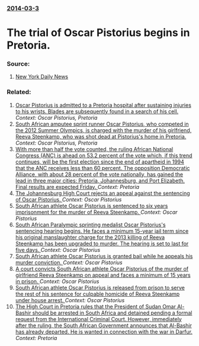 ### [2014-03-3](/news/2014/03/3/index.md)

# The trial of Oscar Pistorius begins in Pretoria. 




### Source:

1. [New York Daily News](http://live.nydailynews.com/Event/Oscar_Pistorius_Murder_Trial_for_Reeva_Steenkamps_Death?Page=3)

### Related:

1. [Oscar Pistorius is admitted to a Pretoria hospital after sustaining injuries to his wrists. Blades are subsequently found in a search of his cell. ](/news/2016/08/7/oscar-pistorius-is-admitted-to-a-pretoria-hospital-after-sustaining-injuries-to-his-wrists-blades-are-subsequently-found-in-a-search-of-his.md) _Context: Oscar Pistorius, Pretoria_
2. [South African amputee sprint runner Oscar Pistorius, who competed in the 2012 Summer Olympics, is charged with the murder of his girlfriend, Reeva Steenkamp, who was shot dead at Pistorius's home in Pretoria. ](/news/2013/02/14/south-african-amputee-sprint-runner-oscar-pistorius-who-competed-in-the-2012-summer-olympics-is-charged-with-the-murder-of-his-girlfriend.md) _Context: Oscar Pistorius, Pretoria_
3. [With more than half the vote counted, the ruling African National Congress (ANC) is ahead on 53.2 percent of the vote which, if this trend continues,  will be the first election since the end of apartheid in 1994 that the ANC receives less than 60 percent.   The opposition Democratic Alliance, with about 28 percent of the vote nationally, has gained the lead in three major cities:  Pretoria, Johannesburg, and Port Elizabeth. Final results are expected Friday. ](/news/2016/08/4/with-more-than-half-the-vote-counted-the-ruling-african-national-congress-anc-is-ahead-on-53-2-percent-of-the-vote-which-if-this-trend-c.md) _Context: Pretoria_
4. [The Johannesburg High Court rejects an appeal against the sentencing of Oscar Pistorius. ](/news/2016/08/26/the-johannesburg-high-court-rejects-an-appeal-against-the-sentencing-of-oscar-pistorius.md) _Context: Oscar Pistorius_
5. [South African athlete Oscar Pistorius is sentenced to six years imprisonment for the murder of Reeva Steenkamp. ](/news/2016/07/6/south-african-athlete-oscar-pistorius-is-sentenced-to-six-years-imprisonment-for-the-murder-of-reeva-steenkamp.md) _Context: Oscar Pistorius_
6. [South African Paralympic sprinting medalist Oscar Pistorius's sentencing hearing begins. He faces a minimum 15-year jail term since his original manslaughter charge  for the 2013 killing of Reeva Steenkamp has been upgraded to murder. The hearing is set to last for five days. ](/news/2016/06/13/south-african-paralympic-sprinting-medalist-oscar-pistorius-s-sentencing-hearing-begins-he-faces-a-minimum-15-year-jail-term-since-his-orig.md) _Context: Oscar Pistorius_
7. [South African athlete Oscar Pistorius is granted bail while he appeals his murder conviction. ](/news/2015/12/8/south-african-athlete-oscar-pistorius-is-granted-bail-while-he-appeals-his-murder-conviction.md) _Context: Oscar Pistorius_
8. [A court convicts South African athlete Oscar Pistorius of the murder of girlfriend Reeva Steenkamp on appeal and faces a minimum of 15 years in prison. ](/news/2015/12/3/a-court-convicts-south-african-athlete-oscar-pistorius-of-the-murder-of-girlfriend-reeva-steenkamp-on-appeal-and-faces-a-minimum-of-15-years.md) _Context: Oscar Pistorius_
9. [South African athlete Oscar Pistorius is released from prison to serve the rest of his sentence for culpable homicide of Reeva Steenkamp under house arrest. ](/news/2015/10/19/south-african-athlete-oscar-pistorius-is-released-from-prison-to-serve-the-rest-of-his-sentence-for-culpable-homicide-of-reeva-steenkamp-und.md) _Context: Oscar Pistorius_
10. [The High Court in Pretoria rules that the President of Sudan Omar Al-Bashir should be arrested in South Africa and detained pending a formal request from the International Criminal Court. However, immediately after the ruling, the South African Government announces that Al-Bashir has already departed. He is wanted in connection with the war in Darfur. ](/news/2015/06/15/the-high-court-in-pretoria-rules-that-the-president-of-sudan-omar-al-bashir-should-be-arrested-in-south-africa-and-detained-pending-a-formal.md) _Context: Pretoria_

